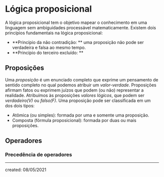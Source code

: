 # Lógica proposicional
A lógica proposicional tem o objetivo mapear o conhecimento em uma linguagem sem ambiguidades processável matematicamente.
Existem dois princípios fundamentais na lógica proposicional:

- **Princípio da não contradição: ** uma proposição não pode ser verdadeira e falsa ao mesmo tempo.
- **Princípio do terceiro excluído: **

## Proposições
Uma *proposição* é um enunciado completo que exprime um pensamento de sentido completo no qual podemos atribuir um *valor-verdade*. Proposições afirmam fatos ou exprimem juízos que podem (ou não) representar a realidade. Atribuímos às proposições *valores lógicos*, que podem ser *verdadeiro(V)* ou *falso(F)*.
Uma proposição pode ser classificada em um dos dois tipos:

- Atômica (ou simples): formada por uma e somente uma proposição.
- Composta (fórmula proposicional): formada por duas ou mais proposições.

## Operadores
### Precedência de operadores

---

created: 08/05/2021
